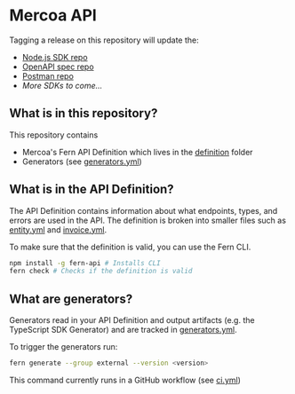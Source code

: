 # Mercoa API

Tagging a release on this repository will update the:

- [Node.js SDK repo](https://github.com/fern-mercoa/mercoa-node)
- [OpenAPI spec repo](https://github.com/fern-mercoa/mercoa-openapi)
- [Postman repo](https://github.com/fern-mercoa/mercoa-postman)
- _More SDKs to come..._

## What is in this repository?

This repository contains

- Mercoa's Fern API Definition which lives in the [definition](./fern/api/definition/) folder
- Generators (see [generators.yml](./fern/api/generators.yml))

## What is in the API Definition?

The API Definition contains information about what endpoints, types, and errors are used in the API. The definition is broken into smaller files such as [entity.yml](fern/api/definition/entity.yml) and [invoice.yml](fern/api/definition/invoice.yml).

To make sure that the definition is valid, you can use the Fern CLI.

```bash
npm install -g fern-api # Installs CLI
fern check # Checks if the definition is valid
```

## What are generators?

Generators read in your API Definition and output artifacts (e.g. the TypeScript SDK Generator) and are tracked in [generators.yml](./fern/api/generators.yml).

To trigger the generators run:

```bash
fern generate --group external --version <version>
```

This command currently runs in a GitHub workflow (see [ci.yml](.github/workflows/ci.yml#L32))
